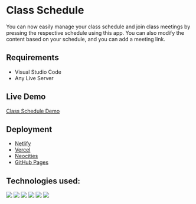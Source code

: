 # Class Schedule
You can now easily manage your class schedule and join class meetings by pressing the respective schedule using this app. You can also modify the content based on your schedule, and you can add a meeting link.
## Requirements
- Visual Studio Code
- Any Live Server
## Live Demo
  [Class Schedule Demo](https://froilansulit.github.io/class-schedule/)
## Deployment
- [Netlify](https://www.netlify.com)
- [Vercel](https://vercel.com/)
- [Neocities](https://neocities.org)
- [GitHub Pages](https://pages.github.com)
## Technologies used:
<img src="https://img.shields.io/badge/HTML5-E34F26?style=for-the-badge&logo=html5&logoColor=white" /> <img src="https://img.shields.io/badge/CSS3-1572B6?style=for-the-badge&logo=css3&logoColor=white" /> <img src="https://img.shields.io/badge/less-2B4C80?style=for-the-badge&logo=less&logoColor=white" /> <img src="https://img.shields.io/badge/Bootstrap-563D7C?style=for-the-badge&logo=bootstrap&logoColor=white" /> <img src="https://img.shields.io/badge/JavaScript-323330?style=for-the-badge&logo=javascript&logoColor=F7DF1E" /> <img src="https://img.shields.io/badge/jQuery-0769AD?style=for-the-badge&logo=jquery&logoColor=white" />
